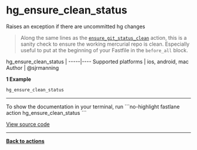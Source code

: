 # hg_ensure_clean_status


Raises an exception if there are uncommitted hg changes




> Along the same lines as the [`ensure_git_status_clean`](#ensure_git_status_clean) action, this is a sanity check to ensure the working mercurial repo is clean. Especially useful to put at the beginning of your Fastfile in the `before_all` block.


hg_ensure_clean_status |
-----|----
Supported platforms | ios, android, mac
Author | @sjrmanning



**1 Example**

```ruby
hg_ensure_clean_status
```





<hr />
To show the documentation in your terminal, run
```no-highlight
fastlane action hg_ensure_clean_status
```

<a href="https://github.com/fastlane/fastlane/blob/master/fastlane/lib/fastlane/actions/hg_ensure_clean_status.rb" target="_blank">View source code</a>

<hr />

<a href="/actions"><b>Back to actions</b></a>

